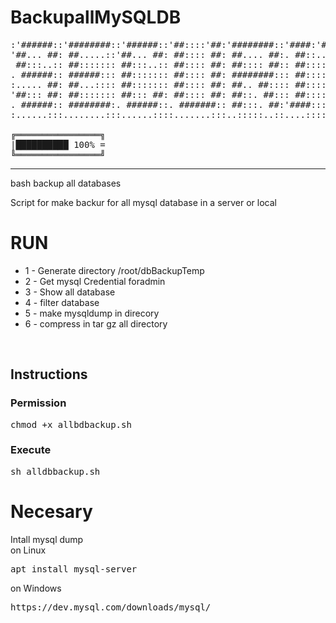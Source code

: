 # BackupallMySQLDB
<pre>
:'######::'########::'######::'##::::'##:'########::'####:'########:'##:::'##:
'##... ##: ##.....::'##... ##: ##:::: ##: ##.... ##:. ##::... ##..::. ##:'##::
 ##:::..:: ##::::::: ##:::..:: ##:::: ##: ##:::: ##:: ##::::: ##:::::. ####:::
. ######:: ######::: ##::::::: ##:::: ##: ########::: ##::::: ##::::::. ##::::
:..... ##: ##...:::: ##::::::: ##:::: ##: ##.. ##:::: ##::::: ##::::::: ##::::
'##::: ##: ##::::::: ##::: ##: ##:::: ##: ##::. ##::: ##::::: ##::::::: ##::::
. ######:: ########:. ######::. #######:: ##:::. ##:'####:::: ##::::::: ##::::
:......:::........:::......::::.......:::..:::::..::....:::::..::::::::..:::::   

╔════════════════╗
|██████████ 100% =
╚════════════════╝
</pre>
<hr>
bash backup all databases

Script for make backur for all  mysql database in a server or local
<h1>RUN</h1>
<ul>
<li>1 - Generate directory /root/dbBackupTemp</li>
<li>2 - Get mysql Credential foradmin</li>
<li>3 - Show all database</li>
<li>4 - filter database</li>
<li>5 - make mysqldump in direcory</li>
<li>6 - compress in tar gz all directory</li>
</ul>
<br>
<h2>Instructions</h2>
<h3>Permission</h3>
<pre>
chmod +x allbdbackup.sh
</pre>

<h3>Execute</h3>
<pre>
sh alldbbackup.sh
</pre>

<h1>Necesary</h1>
Intall mysql dump
<br>
on Linux
<pre>apt install mysql-server</pre>

on Windows
<pre>https://dev.mysql.com/downloads/mysql/</pre>



